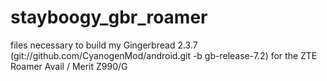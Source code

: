 # stayboogy_gbr_roamer
files necessary to build my Gingerbread 2.3.7 (git://github.com/CyanogenMod/android.git -b gb-release-7.2) for the ZTE Roamer Avail / Merit Z990/G

